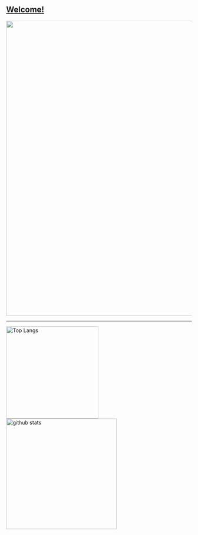 <a href="https://github.com/tenpadrummer"><h2>Welcome!</h2></a>
<a href="https://github.com/tenpadrummer">
  <img width="800px" src="https://github-profile-trophy.vercel.app/?username=ryo-ma&theme=dracula&no-frame=true"/>
</a>

---

<div>
  <img alt="Top Langs" height="250px" src="https://github-readme-stats.vercel.app/api?username=tenpadrummer&count_private=true&show_icons=true&theme=dracula" />
  <img alt="github stats" height="300px" src="https://github-readme-stats.vercel.app/api/top-langs/?username=tenpadrummer" />
</div>
